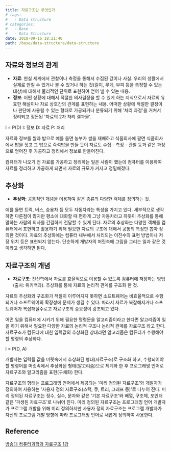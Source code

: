 ```yaml
---
title: 자료구조란 무엇인가
# tags:
#   - Data structure
# categories:
#   - Base
#   - Data Structure
date: 2018-09-16 18:21:40
path: /base/data-structure/data-structure
---
```


## 자료와 정보의 관계

- **자료**: 현실 세계에서 관찰이나 측정을 통해서 수집된 값이나 사실. 우리의 생활에서 실제로 만질 수 있거나 볼 수 있거나 하는 것(길이, 무게, 부피 등을 측정할 수 있는 대상)에 대해서 물리적인 단위로 표현하여 얻어 낼 수 있는 내용.
- **정보**: 어떤 상황에 대해서 적절한 의사결정을 할 수 있게 하는 지식으로서 자료의 유효한 해설이나 자료 상호간의 관계를 표현하는 내용. 어떠한 상황에 적절한 결정이나 판단에 사용될 수 있는 형태로 가공되거나 분류되기 위해 '처리 과정'을 거쳐서 정리되고 정돈된 '자료의 2차 처리 결과물'.

I = P(D)
I: 정보
D: 자료
P: 처리

자료와 정보를 쌀과 밥으로 예를 들면 농부가 쌀을 재배하고 식품회사에 팔면 식품회사에서 밥을 짓고 그 밥으로 즉석밥을 만들 듯이 자료도 수집 - 측정 - 관찰 등과 같은 과정으로 얻어진 후 가공하고 정리해서 정보로 만들어진다.

컴퓨터가 나오기 전 자료를 가공하고 정리하는 일은 사람이 했는데 컴퓨터를 이용하여 자료를 정리하고 가공하게 되면서 자료의 규모가 커지고 정밀해졌다.

## 추상화

- **추상화**: 공통적인 개념을 이용하여 같은 종류의 다양한 객체를 정의하는 것.

예를 들면 트럭, 버스, 승용차 등 모두 자동차라는 특성을 가지고 있다. 세부적으로 생각하면 다른점이 많지만 평소에 대화할 때 편하게 그냥 자동차라고 하듯이 추상화를 통해 말하는 사람의 의사를 간결하게 전달할 수 있게 된다.
자료의 추상화는 다양한 객체를 컴퓨터에서 표현하고 활용하기 위해 필요한 자료의 구조에 대해서 공통의 특징만 뽑아 정의한 것이다. 자료의 추상화에는 컴퓨터 내부에서 처리되는 이진수의 표현 방법이나 저장 위치 등은 표현되지 않는다. 단순하게 개발자의 머릿속에 그림을 그리는 일과 같은 것 이라고 생각하면 된다.

## 자료구조의 개념

- **자료구조**: 전산학에서 자료를 효율적으로 이용할 수 있도록 컴퓨터에 저장하는 방법 (출처: 위키백과). 추상화를 통해 자료의 논리적 관계를 구조화 한 것.

자료의 추상화와 구조화가 적절히 이루어지지 못하면 소프트웨어는 비효율적으로 수행되거나 소프트웨어의 확장성에 문제가 생길 수 있다. 따라서 자료가 복잡해지거나 소프트웨어가 복잡해질수로고 자료구조의 중요성이 강조되고 있다.

어떤 일을 컴퓨터에 시키기 위해 필요한 명령문을 알고리즘이라고 한다면 알고리즘이 일을 하기 위해서 필요한 다양한 자료의 논리적 구조나 논리적 관계를 자료구조 라고 한다.
자료구조가 컴퓨터에 대한 입력값의 추상화된 상태라면 알고리즘은 컴퓨터가 수행해야 할 명령의 추상화다.

I = P(D, A)

개발자는 입력될 값을 머릿속에서 추상화된 형태(자료구조)로 구조화 하고, 수행되어야 할 명령어를 머릿속에서 추상화된 형태(알고리즘)으로 체계화 한 후 프로그래밍 언어로 자료구조와 알고리즘을 표현(구체화) 한다.

자료구조의 형태는 프로그래밍 언어에서 제공되는 '미리 정의된 자료구조'와 개발자가 정의하여 사용하는 '사용자 정의 자료구조(스택, 큐, 트리, 그래프 등)'로 나누어 진다. 미리 정의된 자료구조는 정수, 실수, 문자와 같은 '기본 자료구조'와 배열, 구조체, 포인터 같은 '파생된 자료구조'로 나뉘어 진다.
미리 정의된 자료구조는 프로그래밍 언어 개발자가 프로그램 개발을 위해 미리 정의하지만 사용자 정의 자료구조는 프로그램 개발자가 자신의 프로그램 개발 방향에 따라 프로그래밍 언어로 새롭게 정의하여 사용한다.

## Reference

[방송대 컴퓨터과학과 자료구조 1강](http://press.knou.ac.kr/goods/textBookView.do?condCmdtCode=9788920025679&condLscValue=001&condYr=&condSmst=)
